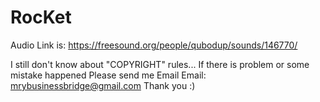 # RocKet
Audio Link is:
https://freesound.org/people/qubodup/sounds/146770/

I still don't know about "COPYRIGHT" rules...
If there is problem or some mistake happened Please send me Email 
Email: mrybusinessbridge@gmail.com
Thank you :)
